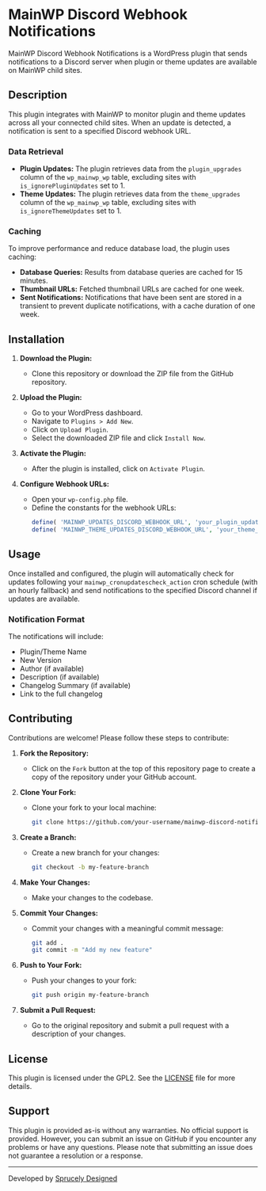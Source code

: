 # MainWP Discord Webhook Notifications

MainWP Discord Webhook Notifications is a WordPress plugin that sends notifications to a Discord server when plugin or theme updates are available on MainWP child sites.

## Description

This plugin integrates with MainWP to monitor plugin and theme updates across all your connected child sites. When an update is detected, a notification is sent to a specified Discord webhook URL.

### Data Retrieval

- **Plugin Updates:** The plugin retrieves data from the `plugin_upgrades` column of the `wp_mainwp_wp` table, excluding sites with `is_ignorePluginUpdates` set to 1.
- **Theme Updates:** The plugin retrieves data from the `theme_upgrades` column of the `wp_mainwp_wp` table, excluding sites with `is_ignoreThemeUpdates` set to 1.

### Caching

To improve performance and reduce database load, the plugin uses caching:
- **Database Queries:** Results from database queries are cached for 15 minutes.
- **Thumbnail URLs:** Fetched thumbnail URLs are cached for one week.
- **Sent Notifications:** Notifications that have been sent are stored in a transient to prevent duplicate notifications, with a cache duration of one week.

## Installation

1. **Download the Plugin:**
   - Clone this repository or download the ZIP file from the GitHub repository.

2. **Upload the Plugin:**
   - Go to your WordPress dashboard.
   - Navigate to `Plugins > Add New`.
   - Click on `Upload Plugin`.
   - Select the downloaded ZIP file and click `Install Now`.

3. **Activate the Plugin:**
   - After the plugin is installed, click on `Activate Plugin`.

4. **Configure Webhook URLs:**
   - Open your `wp-config.php` file.
   - Define the constants for the webhook URLs:
     ```php
     define( 'MAINWP_UPDATES_DISCORD_WEBHOOK_URL', 'your_plugin_updates_webhook_url' );
     define( 'MAINWP_THEME_UPDATES_DISCORD_WEBHOOK_URL', 'your_theme_updates_webhook_url' );
     ```

## Usage

Once installed and configured, the plugin will automatically check for updates following your `mainwp_cronupdatescheck_action` cron schedule (with an hourly fallback) and send notifications to the specified Discord channel if updates are available.

### Notification Format

The notifications will include:
- Plugin/Theme Name
- New Version
- Author (if available)
- Description (if available)
- Changelog Summary (if available)
- Link to the full changelog

## Contributing

Contributions are welcome! Please follow these steps to contribute:

1. **Fork the Repository:**
   - Click on the `Fork` button at the top of this repository page to create a copy of the repository under your GitHub account.

2. **Clone Your Fork:**
   - Clone your fork to your local machine:
     ```sh
     git clone https://github.com/your-username/mainwp-discord-notifications.git
     ```

3. **Create a Branch:**
   - Create a new branch for your changes:
     ```sh
     git checkout -b my-feature-branch
     ```

4. **Make Your Changes:**
   - Make your changes to the codebase.

5. **Commit Your Changes:**
   - Commit your changes with a meaningful commit message:
     ```sh
     git add .
     git commit -m "Add my new feature"
     ```

6. **Push to Your Fork:**
   - Push your changes to your fork:
     ```sh
     git push origin my-feature-branch
     ```

7. **Submit a Pull Request:**
   - Go to the original repository and submit a pull request with a description of your changes.

## License

This plugin is licensed under the GPL2. See the [LICENSE](LICENSE) file for more details.

## Support

This plugin is provided as-is without any warranties. No official support is provided. However, you can submit an issue on GitHub if you encounter any problems or have any questions. Please note that submitting an issue does not guarantee a resolution or a response.

---

Developed by [Sprucely Designed](https://www.sprucely.net)
